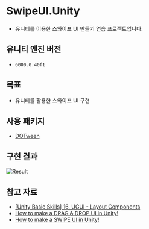 # SwipeUI.Unity
- 유니티를 이용한 스와이프 UI 만들기 연습 프로젝트입니다.

## 유니티 엔진 버전
- `6000.0.40f1`

## 목표
- 유니티를 활용한 스와이프 UI 구현

## 사용 패키지
- [DOTween](https://dotween.demigiant.com/)

## 구현 결과

![Result](./Image/Result.gif)

## 참고 자료
- [[Unity Basic Skills] 16. UGUI - Layout Components](https://www.youtube.com/watch?v=Cv3oQxjf1As&t=9s)
- [How to make a DRAG & DROP UI in Unity!](https://www.youtube.com/watch?v=uTeZz4O12yU)
- [How to make a SWIPE UI in Unity!](https://www.youtube.com/watch?v=zeHdty9RUaA&t=78s)
